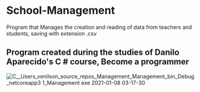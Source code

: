 # School-Management
Program that Manages the creation and reading of data from teachers and students, saving with extension .csv

## Program created during the studies of Danilo Aparecido's C # course, Become a programmer

![C__Users_venilson_source_repos_Management_Management_bin_Debug_netcoreapp3 1_Management exe 2021-01-08 03-17-30](https://user-images.githubusercontent.com/57969262/103981605-e673ef80-5160-11eb-8ea8-7c53ce76247e.gif)
